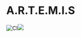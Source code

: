 # A.R.T.E.M.I.S

![CI](https://github.com/Apprentice-Alchemist/A.R.T.E.M.I.S/workflows/CI/badge.svg)[![](https://img.shields.io/discord/162395145352904705.svg?logo=discord)](https://discord.gg/bZka54G)

